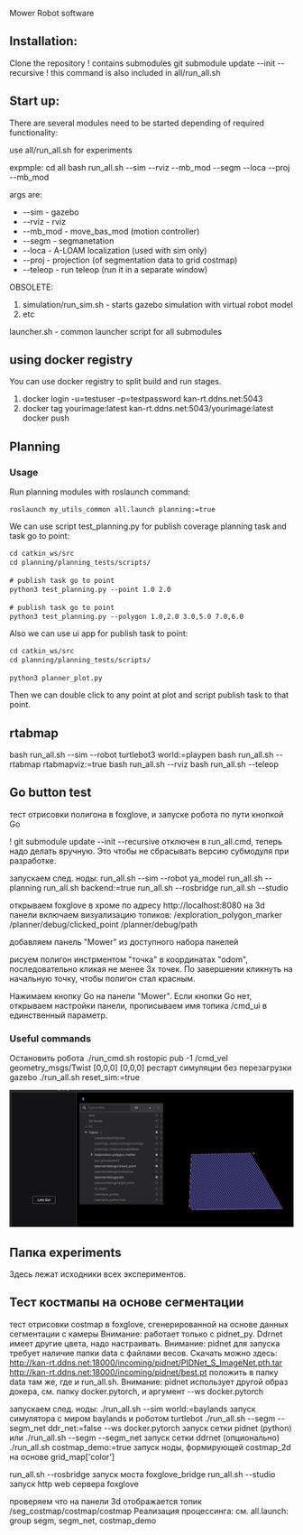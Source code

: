 Mower Robot software

Installation:
-----------------------
Clone the repository
! contains submodules
git submodule update --init --recursive
! this command is also included in all/run_all.sh

Start up:
-----------------------
There are several modules need to be started depending of required functionality:

use all/run_all.sh for experiments

expmple:
cd all
bash run_all.sh --sim --rviz --mb_mod --segm --loca --proj --mb_mod

args are:
- --sim   - gazebo
- --rviz  - rviz
- --mb_mod - move_bas_mod (motion controller)
- --segm  - segmanetation
- --loca  - A-LOAM localization (used with sim only)
- --proj  - projection (of segmentation data to grid costmap)
- --teleop - run teleop (run it in a separate window)

OBSOLETE:
1. simulation/run_sim.sh  - starts gazebo simulation with virtual robot model
2. etc

launcher.sh - common launcher script for all submodules

using docker registry
------------------------
You can use docker registry to split build and run stages.
1. docker login -u=testuser -p=testpassword kan-rt.ddns.net:5043
2. docker tag yourimage:latest kan-rt.ddns.net:5043/yourimage:latest
docker push

Planning
------------------------
### Usage
Run planning modules with roslaunch command:
```
roslaunch my_utils_common all.launch planning:=true
```

We can use script test_planning.py for publish coverage planning task and task go to point:
```
cd catkin_ws/src
cd planning/planning_tests/scripts/

# publish task go to point
python3 test_planning.py --point 1.0 2.0

# publish task go to point
python3 test_planning.py --polygon 1.0,2.0 3.0,5.0 7.0,6.0
```

Also we can use ui app for publish task to point:
```
cd catkin_ws/src
cd planning/planning_tests/scripts/

python3 planner_plot.py
```

Then we can double click to any point at plot and script publish task to that point.


rtabmap
--------------------------
bash run_all.sh --sim --robot turtlebot3 world:=playpen
bash run_all.sh --rtabmap rtabmapviz:=true
bash run_all.sh --rviz
bash run_all.sh --teleop



Go button test
--------------------------
тест отрисовки полигона в foxglove, и запуске робота по пути кнопкой Go

! git submodule update --init --recursive отключен в run_all.cmd, теперь надо делать вручную. Это чтобы не сбрасывать версию субмодуля при разработке.

запускаем след. ноды:
run_all.sh --sim --robot ya_model
run_all.sh --planning
run_all.sh backend:=true
run_all.sh --rosbridge
run_all.sh --studio

открываем foxglove в хроме по адресу http://localhost:8080
на 3d панели включаем визуализацию топиков:
    /exploration_polygon_marker
    /planner/debug/clicked_point
    /planner/debug/path

добавляем панель "Mower" из доступного набора панелей

рисуем полигон инстрментом "точка" в координатах "odom", последовательно кликая не менее 3х точек. По завершении кликнуть на начальную точку, чтобы полигон стал красным.

Нажимаем кнопку Go на панели "Mower". Если кнопки Go нет,  открываем настройки панели, прописываем имя топика /cmd_ui в единственный параметр.

### Useful commands
Остановить робота
    ./run_cmd.sh rostopic pub -1 /cmd_vel geometry_msgs/Twist [0,0,0] [0,0,0]
рестарт симуляции без перезагрузки gazebo
    ./run_all.sh reset_sim:=true

![alt text](imgs/go_test.png "Go test")

Папка experiments
--------------------------
Здесь лежат исходники всех экспериментов.

Тест костмапы на основе сегментации
--------------------------
тест отрисовки costmap в foxglove, сгенерированной на основе данных сегментации с камеры
Внимание: работает только с pidnet_py. Ddrnet имеет другие цвета, надо настраивать.
Внимание: pidnet для запуска требует наличие папки data с файлами весов. Скачать можно здесь:
http://kan-rt.ddns.net:18000/incoming/pidnet/PIDNet_S_ImageNet.pth.tar
http://kan-rt.ddns.net:18000/incoming/pidnet/best.pt
положить в папку data там же, где и run_all.sh.
Внимание: pidnet использует другой образ докера, см. папку docker.pytorch, и аргумент --ws docker.pytorch

запускаем след. ноды:
./run_all.sh --sim world:=baylands              запуск симулятора с миром baylands и роботом turtlebot
./run_all.sh --segm --segm_net ddr_net:=false --ws docker.pytorch       запуск сетки pidnet (python)
или
./run_all.sh --segm --segm_net                  запуск сетки ddrnet (опционально)
./run_all.sh costmap_demo:=true                 запуск ноды, формирующей costmap_2d на основе grid_map['color']

run_all.sh --rosbridge                          запуск моста foxglove_bridge
run_all.sh --studio                             запуск http web сервера foxglove

проверяем что на панели 3d отображается топик /seg_costmap/costmap/costmap
Реализация процессинга: см. all.launch: group segm, segm_net, costmap_demo
